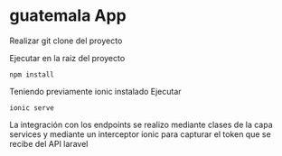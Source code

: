# guatemala App

Realizar git clone del proyecto

Ejecutar en la raiz del proyecto

    npm install

Teniendo previamente ionic instalado Ejecutar 

    ionic serve

La integración con los endpoints se realizo mediante clases de la capa services y mediante un interceptor ionic para capturar el token que se recibe del API laravel


